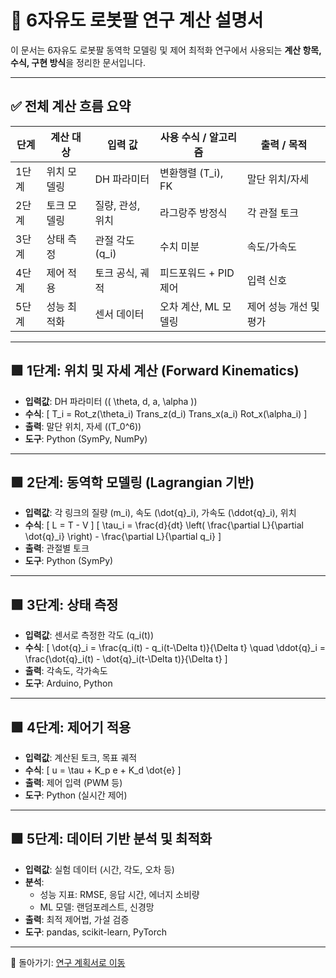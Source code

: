 # 📐 6자유도 로봇팔 연구 계산 설명서

이 문서는 6자유도 로봇팔 동역학 모델링 및 제어 최적화 연구에서 사용되는 **계산 항목, 수식, 구현 방식**을 정리한 문서입니다.

---

## ✅ 전체 계산 흐름 요약

| 단계 | 계산 대상       | 입력 값                     | 사용 수식 / 알고리즘                               | 출력 / 목적             |
|------|------------------|-----------------------------|----------------------------------------------------|--------------------------|
| 1단계 | 위치 모델링     | DH 파라미터                 | 변환행렬 \(T_i\), FK                                | 말단 위치/자세          |
| 2단계 | 토크 모델링     | 질량, 관성, 위치            | 라그랑주 방정식                                     | 각 관절 토크             |
| 3단계 | 상태 측정       | 관절 각도 \(q_i\)           | 수치 미분                                           | 속도/가속도              |
| 4단계 | 제어 적용       | 토크 공식, 궤적             | 피드포워드 + PID 제어                               | 입력 신호                |
| 5단계 | 성능 최적화     | 센서 데이터                 | 오차 계산, ML 모델링                                | 제어 성능 개선 및 평가   |

---

## 🟩 1단계: 위치 및 자세 계산 (Forward Kinematics)

- **입력값**: DH 파라미터 (\( \theta, d, a, \alpha \))
- **수식**:
  \[
  T_i = Rot_z(\\theta_i) Trans_z(d_i) Trans_x(a_i) Rot_x(\\alpha_i)
  \]
- **출력**: 말단 위치, 자세 (\(T_0^6\))
- **도구**: Python (SymPy, NumPy)

---

## 🟩 2단계: 동역학 모델링 (Lagrangian 기반)

- **입력값**: 각 링크의 질량 \(m_i\), 속도 \(\\dot{q}_i\), 가속도 \(\\ddot{q}_i\), 위치
- **수식**:
  \[
  L = T - V
  \]
  \[
  \\tau_i = \\frac{d}{dt} \\left( \\frac{\\partial L}{\\partial \\dot{q}_i} \\right) - \\frac{\\partial L}{\\partial q_i}
  \]
- **출력**: 관절별 토크
- **도구**: Python (SymPy)

---

## 🟩 3단계: 상태 측정

- **입력값**: 센서로 측정한 각도 \(q_i(t)\)
- **수식**:
  \[
  \\dot{q}_i = \\frac{q_i(t) - q_i(t-\\Delta t)}{\\Delta t}
  \quad
  \\ddot{q}_i = \\frac{\\dot{q}_i(t) - \\dot{q}_i(t-\\Delta t)}{\\Delta t}
  \]
- **출력**: 각속도, 각가속도
- **도구**: Arduino, Python

---

## 🟩 4단계: 제어기 적용

- **입력값**: 계산된 토크, 목표 궤적
- **수식**:
  \[
  u = \\tau + K_p e + K_d \\dot{e}
  \]
- **출력**: 제어 입력 (PWM 등)
- **도구**: Python (실시간 제어)

---

## 🟩 5단계: 데이터 기반 분석 및 최적화

- **입력값**: 실험 데이터 (시간, 각도, 오차 등)
- **분석**:
  - 성능 지표: RMSE, 응답 시간, 에너지 소비량
  - ML 모델: 랜덤포레스트, 신경망
- **출력**: 최적 제어법, 가설 검증
- **도구**: pandas, scikit-learn, PyTorch

---

📁 돌아가기: [연구 계획서로 이동](README_Lagrange_RobotArm.md)
